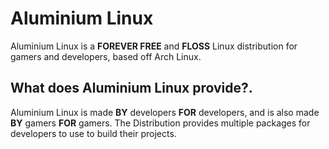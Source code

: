 # Aluminium Linux
Aluminium Linux is a **FOREVER FREE** and **FLOSS** Linux distribution for gamers and developers, based off Arch Linux.

## What does Aluminium Linux provide?.
Aluminium Linux is made **BY** developers **FOR** developers, and is also made **BY** gamers **FOR** gamers. The Distribution provides multiple packages for developers to use to build their projects.
